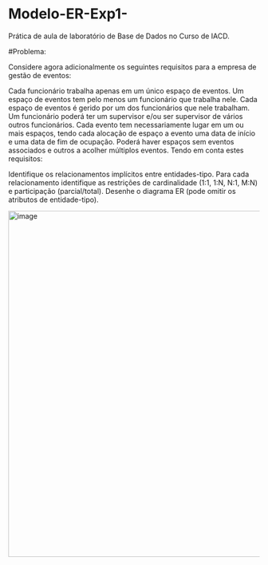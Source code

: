 # Modelo-ER-Exp1-
Prática de aula de laboratório de Base de Dados no Curso de IACD.

#Problema:

Considere agora adicionalmente os seguintes requisitos para a empresa de gestão de eventos:

Cada funcionário trabalha apenas em um único espaço de eventos. Um espaço de eventos tem pelo menos um funcionário que trabalha nele.
Cada espaço de eventos é gerido por um dos funcionários que nele trabalham.
Um funcionário poderá ter um supervisor e/ou ser supervisor de vários outros funcionários.
Cada evento tem necessariamente lugar em um ou mais espaços, tendo cada alocação de espaço a evento uma data de início e uma data de fim de ocupação. Poderá haver espaços sem eventos associados e outros a acolher múltiplos eventos.
Tendo em conta estes requisitos:

Identifique os relacionamentos implícitos entre entidades-tipo.
Para cada relacionamento identifique as restrições de cardinalidade (1:1, 1:N, N:1, M:N) e participação (parcial/total).
Desenhe o diagrama ER (pode omitir os atributos de entidade-tipo).

<img width="1116" height="694" alt="image" src="https://github.com/user-attachments/assets/9667c866-98d8-4dde-9212-ec5544c3cf38" />
